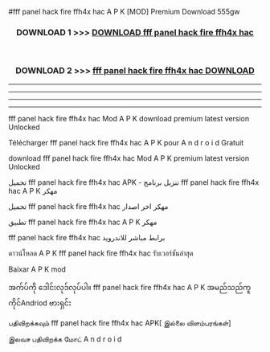 #fff panel hack fire ffh4x hac A P K [MOD] Premium Download 555gw



<div align="center">

<h3>DOWNLOAD 1 >>> <a href="https://teeasianyam.web.app?sq=fff panel hack fire ffh4x hac">DOWNLOAD fff panel hack fire ffh4x hac </a></h3><br>

<h3>DOWNLOAD 2 >>> <a href="https://teeasianyam.web.app?sq=fff panel hack fire ffh4x hac ">fff panel hack fire ffh4x hac  DOWNLOAD </a></h3>

</div>


----------------------------------------------------------

----------------------------------------------------------

----------------------------------------------------------

----------------------------------------------------------


fff panel hack fire ffh4x hac  Mod A P K download premium latest version Unlocked

Télécharger fff panel hack fire ffh4x hac  A P K pour A n d r o i d Gratuit

download fff panel hack fire ffh4x hac  Mod A P K premium latest version Unlocked

تحميل fff panel hack fire ffh4x hac  APK - تنزيل برنامج fff panel hack fire ffh4x hac  A P K مهكر

تحميل fff panel hack fire ffh4x hac  مهكر اخر اصدار

تطبيق fff panel hack fire ffh4x hac  A P K مهكر

fff panel hack fire ffh4x hac  برابط مباشر للاندرويد

ดาวน์โหลด A P K fff panel hack fire ffh4x hac  รับเวอร์ชันล่าสุด

Baixar A P K mod

အက်ပ်ကို ဒေါင်းလုဒ်လုပ်ပါ။ fff panel hack fire ffh4x hac  A P K အမည်သည်ကူကိုင်Andriod ဗားရှင်း

பதிவிறக்கவும் fff panel hack fire ffh4x hac  APK[ இல்லை விளம்பரங்கள்] 
 
இலவச பதிவிறக்க மோட் A n d r o i d



